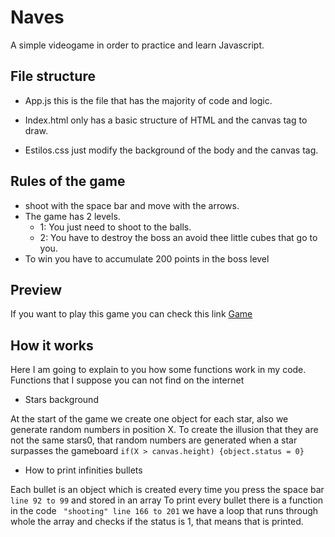 # Naves

A simple videogame in order to practice and learn Javascript.

## File structure

- App.js this is the file that has the majority of code and logic.

- Index.html only has a basic structure of HTML and the canvas tag to draw.
- Estilos.css just modify the background of the body and the canvas tag.

## Rules of the game

- shoot with the space bar and move with the arrows.
- The game has 2 levels.
   * 1: You just need to shoot to the balls.
   * 2: You have to destroy the boss an avoid thee little cubes that go 
     to you.
- To win you have to accumulate 200 points in the boss level

## Preview
If you want to play this game you can check this link [Game](https://rogeliosamuel621.github.io/Naves/Index.html)

## How it works
Here I am going to explain to you how some functions work in my code. Functions that I suppose you can not find on the internet

- Stars background

At the start of the game we create one object for each star, also we generate random numbers in position X. To create the illusion that they are not the same stars0, that random numbers are generated when a star surpasses the gameboard ``` if(X > canvas.height) {object.status = 0} ```

- How to print infinities bullets

Each bullet is an object which is created every time you press the space bar ``` line 92 to 99 ``` and stored in an array To print every bullet there is a function in the code ``` "shooting" line 166 to 201``` we have a loop that runs through whole the array and checks if the status is 1, that means that is printed.
